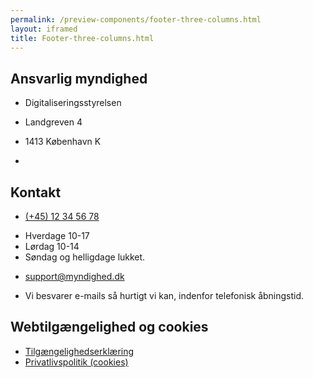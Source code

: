```yaml
--- 
permalink: /preview-components/footer-three-columns.html
layout: iframed 
title: Footer-three-columns.html
---
```

<footer>
    <div class="footer">
        <div class="container">
            <div class="row">
                <div class="col-12 col-sm-12 col-md-3 footer-col">
                    <section>
                        <div class=" align-text-left ">
                            <h1 class="h5 mb-4" title="Ansvarlig myndighed"
                                aria-label="Ansvarlig myndighed">Ansvarlig
                                myndighed</h1>
                            <ul class=" unstyled-list">
                                <li>
                                    <p>Digitaliseringsstyrelsen</p>
                                </li>
                                <li>
                                    <p>Landgreven 4</p>
                                </li>
                                <li>
                                    <p>1413 København K</p>
                                </li>
                            </ul>
                        </div>
                    </section>
                </div>
                <div class="col-12 col-sm-12 col-md-3 footer-col">
                    <section>
                        <div class=" align-text-left ">
                            <ul class=" unstyled-list">
                                <li> </li>
                            </ul>
                        </div>
                    </section>
                </div>
                <div class="col-12 col-sm-12 col-md-3 footer-col">
                    <section>
                        <div class=" align-text-left ">
                            <h1 class="h5 mb-4" title="Kontakt" aria-label="Kontakt">Kontakt</h1>
                            <ul class=" unstyled-list">
                                <li>
                                    <p class="mb-3"><a class="function-link"
                                            href="tel:004512345678">(+45)
                                            12 34 56 78</a></p>
                                </li>
                                <li>Hverdage 10-17</li>
                                <li>Lørdag 10-14</li>
                                <li>Søndag og helligdage lukket.</li>
                                <li>
                                    <p class="mt-3 mb-3"><a class="function-link"
                                            href="mailto:support@myndighed.dk">support@myndighed.dk</a></p>
                                </li>
                                <li>Vi besvarer e-mails så hurtigt vi kan,
                                    indenfor telefonisk åbningstid.</li>
                            </ul>
                        </div>
                    </section>
                </div>
                <div class="col-12 col-sm-12 col-md-3 footer-col">
                    <section>
                        <div class=" align-text-left ">
                            <h1 class="h5 mb-4" title="Kontakt" aria-label="Webtilgængelighed og cookies">Webtilgængelighed
                                og cookies</h1>
                            <ul class=" mt-0 nobullet-list">
                                <li><a class="function-link" href="#">Tilgængelighedserklæring</a></li>
                                <li><a class="function-link" href="#">Privatlivspolitik
                                        (cookies)</a></li>
                            </ul>
                        </div>
                    </section>
                </div>
            </div>
        </div>
    </div>
</footer>